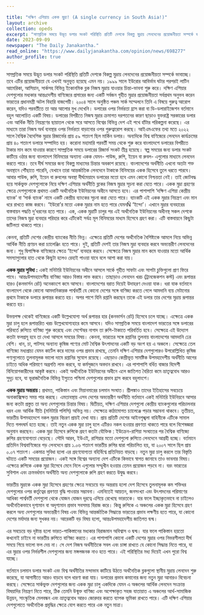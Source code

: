```yaml
---

title: "দক্ষিণ এশিয়ায় একক মুদ্রা! (A single currency in South Asia!)"
layout: archive
collection: opeds
excerpt: "সাম্প্রতিক সময়ে উদ্ভূত ডলার সংকট পরিস্থিতি প্রতিটি দেশকে বিকল্প মুদ্রায় লেনদেনের প্রয়োজনীয়তা সম্পর্কে ভাবাচ্ছে। তবে এটির প্রয়োজনীয়তা যে এখনই অনুভূত হয়েছে এমন নয়।......"
date: 2023-09-09
newspaper: "The Daily Janakantha."
read_online: "https://www.dailyjanakantha.com/opinion/news/698277"
author_profile: true
---
```

সাম্প্রতিক সময়ে উদ্ভূত ডলার সংকট পরিস্থিতি প্রতিটি দেশকে বিকল্প মুদ্রায় লেনদেনের প্রয়োজনীয়তা সম্পর্কে ভাবাচ্ছে। তবে এটির প্রয়োজনীয়তা যে এখনই অনুভূত হয়েছে এমন নয়। ১৯৯৯ সালে ইউরোর আবির্ভাব ঘটার পরপরই লাটিন আমেরিকা, আসিয়ান, সার্কসহ বিভিন্ন ইকোনমিক ব্লক নিজস্ব মুদ্রায় যাওয়ার চিন্তা-ভাবনা শুরু করে। দক্ষিণ এশিয়ার দেশগুলোর মধ্যকার আন্তঃদেশীয় বাণিজ্যের প্রসারের জন্য একটি সর্বজন গৃহীত মুদ্রার প্রয়োজনীয়তা সর্বপ্রথম অনুভব করেন ভারতের প্রধানমন্ত্রী অটল বিহারি বাজপেয়ী। ২০০৪ সালে অনুষ্ঠিত পঞ্চম সার্ক সম্মেলনে তিনি এ বিষয়ে গুরুত্ব আরোপ করেন, যদিও পরবর্তীতে তা আর আলোর মুখ দেখেনি।
ডলারের ওপর নির্ভরতা হ্রাস করা বা ডি-ডলারাইজেশন বর্তমানে বহুল আলোচিত একটি বিষয়। ডলারের বিপরীতে নিজস্ব মুদ্রার ক্রমাগত দরপতনের কারণ ছাড়াও যুক্তরাষ্ট্র সরকারের ডলার এবং আর্থিক নীতি নিয়ন্ত্রণের ছায়াতল থেকে সরে আসতে বিশ্বের বিভিন্ন দেশ এই পথে হাঁটার পরিকল্পনা করেছে। এর মাধ্যমে তারা নিজস্ব অর্থ ব্যবস্থার ওপর নির্ভরতা বাড়ানোর ওপর গুরুত্বারোপ করছে। আইএমএফের তথ্য মতে ২০২২ সালে বৈশ্বিক বৈদেশিক মুদ্রার রিজার্ভের প্রায় ৫৯ শতাংশ ছিল মার্কিন ডলার। অন্যদিকে বিশ্ব বাণিজ্যের লেনদেন কার্যক্রমের প্রায় ৪০ শতাংশ ডলারে সম্পাদিত হয়।
করোনা মহামারি পরবর্তী সময় থেকে শুরু করে বাংলাদেশে ডলারের বিপরীতে টাকার মান কমে যাওয়ার কারণে সাম্প্রতিক সময়ে ডলারের রিজার্ভ সংকট তীব্র হয়েছে। স্বল্প সময়ের জন্য ডলার সংকট কাটিয়ে ওঠার জন্য বাংলাদেশ বিনিময়ের অন্যান্য একক যেমন- পাউন্ড, রুপি, ইয়েন বা রুবল- এগুলোর মাধ্যমে লেনদেন করতে পারে। তবে দীর্ঘ সময়ের জন্য বিকল্প মাধ্যমের চিন্তার অবকাশ রয়েছে। বাংলাদেশের অর্থনীতি এখনো অতটা শক্ত অবস্থানে পৌঁছাতে পারেনি, যেখানে তারা আন্তর্জাতিক লেনদেনে টাকাকে বিনিময়ের একক হিসেবে তুলে ধরতে পারবে। আবার পাউন্ড, রুপি, ইয়েন বা রুবলের অবস্থা দীর্ঘমেয়াদে ডলারের মতো হবে এমন কোনো নিশ্চয়তা নেই। তাই জোটবদ্ধ হয়ে সার্কভুক্ত দেশগুলোকে নিয়ে দক্ষিণ এশিয়ার অর্থনীতি ব্লকের নিজস্ব মুদ্রার সূচনা করা যেতে পারে। 
একক মুদ্রা গ্রহণের ক্ষেত্রে দেশগুলোকে প্রথমত একটি অর্থনৈতিক ইউনিয়নের অধীনে আসতে হবে। এর পাশাপাশি ‘দক্ষিণ এশিয়া কেন্দ্রীয় ব্যাংক’ বা ‘সার্ক ব্যাংক’ নামে একটি কেন্দ্রীয় ব্যাংকের সূচনা করা যেতে পারে। ব্যাংকটি এই একক মুদ্রার নিয়ন্ত্রণ এবং মান ধরে রাখতে কাজ করবে। ‘ইউরো’র মতো একক মুদ্রার নাম হতে পারে যেমনÑ ‘ইন্দো’। এখানে মুদ্রার ব্যবহারের বাস্তবায়ন পদ্ধতি দু’ধরনের হতে পারে। এক, একক মুদ্রাটি চালুর পর এই অর্থনৈতিক ইউনিয়নের অধীনস্থ সকল দেশকে তাদের নিজস্ব মুদ্রা ব্যবহার পরিহার করে এটিকেই সর্বত্র মূল বিনিময়ের মাধ্যম হিসেবে গ্রহণ করা। এটি বাস্তবায়নে কিছুটা জটিলতা থাকতে পারে।


কেননা, প্রতিটি দেশের কেন্দ্রীয় ব্যাংকের নীতি ভিন্ন। এক্ষেত্রে প্রতিটি দেশের অর্থনৈতিক বৈশিষ্ট্যকে আমলে নিয়ে অভিন্ন আর্থিক নীতি প্রণয়ন করা চ্যালেঞ্জিং হতে পারে। দুই, প্রতিটি দেশই তার নিজস্ব মুদ্রা ব্যবহার করবে অভ্যন্তরীণ লেনদেনের জন্য। শুধু দ্বিপাক্ষিক বাণিজ্যের ক্ষেত্রে ‘ইন্দো’ ব্যবহার করবে। সেক্ষেত্রে নিজস্ব মুদ্রার মান কমে যাওয়ার মতো আর্থিক সমস্যাগুলোর হাত থেকে কিছুটা হলেও রেহাই পাওয়া যাবে বলে আশা করা যায়। 

**একক মুদ্রার সুবিধা :** একই মনিটারি ইউনিয়নের অধীনে আসলে সার্কে গৃহীত সাফটা এবং সাপটা চুক্তিগুলো প্রাণ ফিরে পাবে। আন্তঃউপমহাদেশীয় বাণিজ্য আরও বিস্তার লাভ করবে। তাছাড়াও লেনদেন খরচ (ট্রানজেকশন কস্ট) এবং রূপান্তর হারও (কনভার্সন রেট) অনেকাংশে কমে আসবে। বাংলাদেশের বরাত দিয়েই উদাহরণ দেওয়া যাক। ধরা যাক বর্তমানে বাংলাদেশ থেকে কোনো আমদানিকারক পার্শ্ববর্তী যে কোনো দেশের সঙ্গে বাণিজ্য করতে গেলে আমদানি ব্যয় মেটানোর প্রথমে টাকাকে ডলারে রূপান্তর করতে হয়। অপর পাশে যিনি রপ্তানি করছেন তাকে এই ডলার তার দেশের মুদ্রায় রূপান্তর করতে হয়।

উভয়পক্ষ থেকেই বাণিজ্যের একটি উল্লেখযোগ্য অর্থ রূপান্তর হার (কনভার্সন রেট) হিসেবে চলে যাচ্ছে। এক্ষেত্রে একক মুদ্রা চালু হলে রূপান্তরিত খরচ উল্লেখযোগ্যহারে কমে আসবে। যদিও সাম্প্রতিক সময়ে বাংলাদেশ ভারতের সঙ্গে ডলারের পরিবর্তে রুপিতে বাণিজ্য শুরু করেছে এবং সেপ্টেম্বর নাগাদ তা রুপি-টাকাতে পরিবর্তিত হবে। সেক্ষেত্রে এই উদ্যোগ কতটা ফলপ্রসূ হবে তা দেখা আসলে সময়ের বিষয়। কেননা, ভারতের সঙ্গে রপ্তানির তুলনায় বাংলাদেশের আমদানি ঢের বেশি। 
ধান, চা, পাটসহ অন্যান্য কৃষিজ পণ্যের মোট বৈশ্বিক উৎপাদনের একটি বড় অংশ হয় এ অঞ্চলে। সেক্ষেত্রে তেল বাণিজ্যে মধ্যপ্রাচ্য যেমন কার্টেল করে দামের ওপর প্রভাব রাখছে, তেমনি দক্ষিণ এশিয়ার দেশগুলোরও উপরোল্লিখিত কৃষিজ পণ্যগুলোতে তুলনামূলক ভালো দামে রপ্তানির সুযোগ রয়েছে। এছাড়াও কেন্দ্রীভূত সামষ্টিক উপমহাদেশীয় অর্থনীতি আগের চাইতে অধিক পরিমাণে অগ্রগতি লাভ করবে, যা কর্মসৃজনে অবদান রাখবে। এর পাশাপাশি বর্ধিত বাজার বিদেশী বিনিয়োগকারীদের আকৃষ্ট করবে। একই অর্থনৈতিক ইউনিয়নের অধীনে এলে জাতিগত বৈরিতা কমে ভ্রাতৃত্ববোধ আরও সুদৃঢ় হবে, যা ভূরাজনৈতিক বিভিন্ন ইস্যুতে পশ্চিমা দেশগুলোর প্রভাব হ্রাস করবে বহুলাংশে। 

**একক মুদ্রায় অন্তরায় :** প্রথমত, পাকিস্তান এবং মিয়ানমারের চলমান সংঘাত। শ্রীলঙ্কাও তাদের ইতিহাসের সবচেয়ে অনাকাক্সিক্ষত সময় পার করছে। এমতাবস্থায় এসব দেশের অভ্যন্তরীণ অর্থনীতি বর্তমানে একই মনিটারি ইউনিয়নে আসার জন্য কতটা প্রস্তুত তা অন্য দেশগুলোর চিন্তার বিষয়। দ্বিতীয়ত, দক্ষিণ এশিয়ার দেশগুলো কেন্দ্রীয় ব্যাংকগুলোর পরিচালনার ধরন এবং আর্থিক নীতি (মনিটারি পলিসি) অভিন্ন নয়। সেক্ষেত্রে কাঠামোগত চ্যালেঞ্জে পড়ার সম্ভাবনা থাকবে। তৃতীয়ত, ভারতীয় উপমহাদেশে নকল মুদ্রার বিচরণ প্রায়ই দেখা যায়। প্রায় প্রতিটি দেশের আইনশৃঙ্খলা বাহিনীকে এটিকে সামাল দিতে গলদঘর্ম হতে হচ্ছে। তাই নতুন একক মুদ্রা চালু হলে এটিরও নকল হওয়ার প্রবণতা থাকতে পারে বলে বিশেষজ্ঞরা অনুমান করছেন।
একক মুদ্রা হিসেবে রুপিকে গ্রহণ কতটা যৌক্তিক : ইউক্রেন-রাশিয়া সংঘাতের পর বৈশ্বিক বাণিজ্যে রুপির গ্রহণযোগ্যতা বেড়েছে। সৌদি আরব, ইউএই, রাশিয়ার মতো দেশগুলো রুপিতে লেনদেনে আগ্রহী হচ্ছে। বর্তমানে প্রতিদিন বিশ্ববাণিজ্যের গড় লেনদেনে প্রায় ১.০৬ শতাংশ ভারতীয় রুপির দ্বারা পরিচালিত হয়, যা ২০০৭ সালে ছিল প্রায় ০.০৭ শতাংশ। একমাত্র সুবিধা হলো এর গ্রহণযোগ্যতা বহির্বিশ্বে প্রতিনিয়ত বাড়ছে। নতুন মুদ্রা চালু করলে তার বিস্তৃতি ঘটাতে একটি সময়ের প্রয়োজন। একই সঙ্গে বিশ্বের অন্যান্য দেশ এটিকে কিভাবে স্বাগত জানাবে তাও ভাবনার বিষয়। এক্ষেত্রে রুপিকে একক মুদ্রা হিসেবে মেনে নিলে এগুলোর সম্মুখীন হওয়ার তেমন প্রয়োজন পড়বে না। বরং ভারতের সুবিশাল এবং ক্রমবর্ধমান অর্থনীতি অন্য দেশগুলোকে রুপি গ্রহণ করতে উদ্বুদ্ধ করবে।

ভারতীয় মুদ্রাকে একক মুদ্রা হিসেবে গ্রহণের ক্ষেত্রে সবচেয়ে বড় অন্তরায় হলো দেশ হিসেবে তুলনামূলক কম শক্তিধর দেশগুলোর ওপর কর্তৃত্বের প্রবণতা বৃদ্ধি পাওয়ার সম্ভাবনা। এমনিতেই আয়তন, জনসংখ্যা এবং উৎপাদনের পরিমাণের আধিক্য পার্শ্ববর্তী দেশগুলো থেকে যোজন যোজন দূরত্বে এগিয়ে রেখেছে ভারতকে। যার ফলে ইচ্ছাকৃতভাবে না চাইলেও অর্থনৈতিকভাবে দৃশ্যমান বা অদৃশ্যমান প্রভাব সবসময় বিরাজ করে। কিন্তু রুপিকে এ অঞ্চলের একক মুদ্রা হিসেবে গ্রহণ করলে অন্য দেশগুলোর অভ্যন্তরীণ বিষয় এবং বিভিন্ন আন্তর্জাতিক সিদ্ধান্তে ভারতের প্রভাব লক্ষণীয় হতে পারে, যা কোনো দেশের মর্যাদার জন্য সুখকর নয়। আরেকটি বড় বিষয় হলো, আন্তঃউপমহাদেশীয় জাতিগত দ্বন্দ্ব।

এর সবচেয়ে বড় দৃষ্টান্ত হলো ভারত-পাকিস্তানের মধ্যকার বিরাজমান অবিশ্বাস ও দ্বন্দ্ব। যার ফলে পাকিস্তান হয়তো কখনোই চাইবে না ভারতীয় রুপিতে বাণিজ্য করতে। এর পাশাপাশি কোনো একটি দেশের মুদ্রার ওপর নিভরশীলতা দীর্ঘ সময়ে গিয়ে ভালো ফল দেয় না। সে দেশ নিজস্ব অর্থনীতিকে সবল এবং চাঙ্গা রাখতে যে কোনো সিদ্ধান্ত নিতে পারে, যা এর মুদ্রার ওপর নির্ভরশীল দেশগুলোর জন্য মঙ্গলজনক নাও হতে পারে। এই পরিস্থিতির মধ্য দিয়েই এখন পুরো বিশ্ব যাচ্ছে।  

বর্তমানে চলমান ডলার সংকট এবং বিশ্ব অর্থনীতির মন্দাভাব কাটিয়ে উঠতে অর্থনৈতিক ব্লকগুলো স্থানীয় মুদ্রায় লেনদেন শুরু করেছে, যা আগামীতে আরও বাড়বে বলে ধারণা করা যায়। ডলারের প্রভাব কমানোর জন্য নতুন মুদ্রা আনারও বিবেচনা করছে। সেক্ষেত্রে সার্কভুক্ত দেশগুলোর জন্য একক মুদ্রা চালু একদিকে যেমন এ অঞ্চলের আর্থিক লেনদেন সংক্রান্ত বিষয়াদির নিয়ন্ত্রণ নিতে পারে, ঠিক তেমনি উন্মুক্ত বাণিজ্য এবং অপেক্ষাকৃত সহজ যাতায়াত এ অঞ্চলের আর্থ-সামাজিক উন্নয়ন, সাংস্কৃতিক মেলবন্ধন এবং ভ্রাতৃত্ববোধ আরও জোরদার করতে ব্যাপক ভূমিকা রাখতে পারে। এটি দক্ষিণ এশিয়ার দেশগুলোতে অর্থনৈতিক প্রবৃদ্ধির ক্ষেত্রে যোগ করতে পারে এক নতুন মাত্রা।

